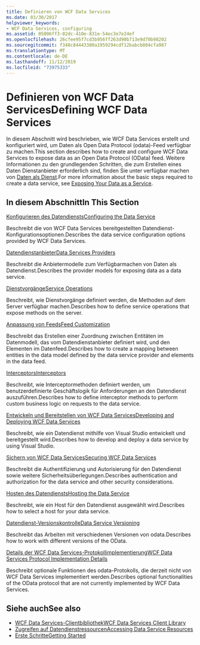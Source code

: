 ```yaml
---
title: Definieren von WCF Data Services
ms.date: 03/30/2017
helpviewer_keywords:
- WCF Data Services, configuring
ms.assetid: 05006ff3-02dc-410e-831e-54ec3e7e24ef
ms.openlocfilehash: 26cfee95f7cd3b956ff263d90b713e9d70b98202
ms.sourcegitcommit: f348c84443380a1959294cdf12babcb804cfa987
ms.translationtype: MT
ms.contentlocale: de-DE
ms.lasthandoff: 11/12/2019
ms.locfileid: "73975333"
---
```

# <a name="defining-wcf-data-services"></a><span data-ttu-id="7785c-102">Definieren von WCF Data Services</span><span class="sxs-lookup"><span data-stu-id="7785c-102">Defining WCF Data Services</span></span>

<span data-ttu-id="7785c-103">In diesem Abschnitt wird beschrieben, wie WCF Data Services erstellt und konfiguriert wird, um Daten als Open Data Protocol (odata)-Feed verfügbar zu machen.</span><span class="sxs-lookup"><span data-stu-id="7785c-103">This section describes how to create and configure WCF Data Services to expose data as an Open Data Protocol (OData) feed.</span></span> <span data-ttu-id="7785c-104">Weitere Informationen zu den grundlegenden Schritten, die zum Erstellen eines Daten Dienstanbieter erforderlich sind, finden Sie unter verfügbar machen von [Daten als Dienst](exposing-your-data-as-a-service-wcf-data-services.md).</span><span class="sxs-lookup"><span data-stu-id="7785c-104">For more information about the basic steps required to create a data service, see [Exposing Your Data as a Service](exposing-your-data-as-a-service-wcf-data-services.md).</span></span>

## <a name="in-this-section"></a><span data-ttu-id="7785c-105">In diesem Abschnitt</span><span class="sxs-lookup"><span data-stu-id="7785c-105">In This Section</span></span>

 [<span data-ttu-id="7785c-106">Konfigurieren des Datendiensts</span><span class="sxs-lookup"><span data-stu-id="7785c-106">Configuring the Data Service</span></span>](configuring-the-data-service-wcf-data-services.md)

 <span data-ttu-id="7785c-107">Beschreibt die von WCF Data Services bereitgestellten Datendienst-Konfigurationsoptionen.</span><span class="sxs-lookup"><span data-stu-id="7785c-107">Describes the data service configuration options provided by WCF Data Services.</span></span>

 [<span data-ttu-id="7785c-108">Datendienstanbieter</span><span class="sxs-lookup"><span data-stu-id="7785c-108">Data Services Providers</span></span>](data-services-providers-wcf-data-services.md)

 <span data-ttu-id="7785c-109">Beschreibt die Anbietermodelle zum Verfügbarmachen von Daten als Datendienst.</span><span class="sxs-lookup"><span data-stu-id="7785c-109">Describes the provider models for exposing data as a data service.</span></span>

 [<span data-ttu-id="7785c-110">Dienstvorgänge</span><span class="sxs-lookup"><span data-stu-id="7785c-110">Service Operations</span></span>](service-operations-wcf-data-services.md)

 <span data-ttu-id="7785c-111">Beschreibt, wie Dienstvorgänge definiert werden, die Methoden auf dem Server verfügbar machen.</span><span class="sxs-lookup"><span data-stu-id="7785c-111">Describes how to define service operations that expose methods on the server.</span></span>

 [<span data-ttu-id="7785c-112">Anpassung von Feeds</span><span class="sxs-lookup"><span data-stu-id="7785c-112">Feed Customization</span></span>](feed-customization-wcf-data-services.md)

 <span data-ttu-id="7785c-113">Beschreibt das Erstellen einer Zuordnung zwischen Entitäten im Datenmodell, das vom Datendienstanbieter definiert wird, und den Elementen im Datenfeed.</span><span class="sxs-lookup"><span data-stu-id="7785c-113">Describes how to create a mapping between entities in the data model defined by the data service provider and elements in the data feed.</span></span>

 [<span data-ttu-id="7785c-114">Interceptors</span><span class="sxs-lookup"><span data-stu-id="7785c-114">Interceptors</span></span>](interceptors-wcf-data-services.md)

 <span data-ttu-id="7785c-115">Beschreibt, wie Interceptormethoden definiert werden, um benutzerdefinierte Geschäftslogik für Anforderungen an den Datendienst auszuführen.</span><span class="sxs-lookup"><span data-stu-id="7785c-115">Describes how to define interceptor methods to perform custom business logic on requests to the data service.</span></span>

 [<span data-ttu-id="7785c-116">Entwickeln und Bereitstellen von WCF Data Services</span><span class="sxs-lookup"><span data-stu-id="7785c-116">Developing and Deploying WCF Data Services</span></span>](developing-and-deploying-wcf-data-services.md)

 <span data-ttu-id="7785c-117">Beschreibt, wie ein Datendienst mithilfe von Visual Studio entwickelt und bereitgestellt wird.</span><span class="sxs-lookup"><span data-stu-id="7785c-117">Describes how to develop and deploy a data service by using Visual Studio.</span></span>

 [<span data-ttu-id="7785c-118">Sichern von WCF Data Services</span><span class="sxs-lookup"><span data-stu-id="7785c-118">Securing WCF Data Services</span></span>](securing-wcf-data-services.md)

 <span data-ttu-id="7785c-119">Beschreibt die Authentifizierung und Autorisierung für den Datendienst sowie weitere Sicherheitsüberlegungen.</span><span class="sxs-lookup"><span data-stu-id="7785c-119">Describes authentication and authorization for the data service and other security considerations.</span></span>

 [<span data-ttu-id="7785c-120">Hosten des Datendiensts</span><span class="sxs-lookup"><span data-stu-id="7785c-120">Hosting the Data Service</span></span>](hosting-the-data-service-wcf-data-services.md)

 <span data-ttu-id="7785c-121">Beschreibt, wie ein Host für den Datendienst ausgewählt wird.</span><span class="sxs-lookup"><span data-stu-id="7785c-121">Describes how to select a host for your data service.</span></span>

 [<span data-ttu-id="7785c-122">Datendienst-Versionskontrolle</span><span class="sxs-lookup"><span data-stu-id="7785c-122">Data Service Versioning</span></span>](data-service-versioning-wcf-data-services.md)

 <span data-ttu-id="7785c-123">Beschreibt das Arbeiten mit verschiedenen Versionen von odata.</span><span class="sxs-lookup"><span data-stu-id="7785c-123">Describes how to work with different versions of the OData.</span></span>

 [<span data-ttu-id="7785c-124">Details der WCF Data Services-Protokollimplementierung</span><span class="sxs-lookup"><span data-stu-id="7785c-124">WCF Data Services Protocol Implementation Details</span></span>](wcf-data-services-protocol-implementation-details.md)

 <span data-ttu-id="7785c-125">Beschreibt optionale Funktionen des odata-Protokolls, die derzeit nicht von WCF Data Services implementiert werden.</span><span class="sxs-lookup"><span data-stu-id="7785c-125">Describes optional functionalities of the OData protocol that are not currently implemented by WCF Data Services.</span></span>

## <a name="see-also"></a><span data-ttu-id="7785c-126">Siehe auch</span><span class="sxs-lookup"><span data-stu-id="7785c-126">See also</span></span>

- [<span data-ttu-id="7785c-127">WCF Data Services-Clientbibliothek</span><span class="sxs-lookup"><span data-stu-id="7785c-127">WCF Data Services Client Library</span></span>](wcf-data-services-client-library.md)
- [<span data-ttu-id="7785c-128">Zugreifen auf Datendienstressourcen</span><span class="sxs-lookup"><span data-stu-id="7785c-128">Accessing Data Service Resources</span></span>](accessing-data-service-resources-wcf-data-services.md)
- [<span data-ttu-id="7785c-129">Erste Schritte</span><span class="sxs-lookup"><span data-stu-id="7785c-129">Getting Started</span></span>](getting-started-with-wcf-data-services.md)
